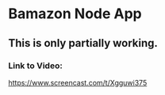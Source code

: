 # Bamazon Node App

## This is only partially working. 

### Link to Video:

https://www.screencast.com/t/Xgguwi375

